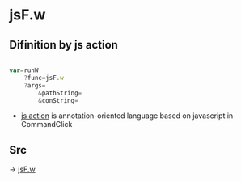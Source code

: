 # jsF.w

## Difinition by js action

```js.js

var=runW
	?func=jsF.w
	?args=
		&pathString=
		&conString=
```

- [js action](#) is annotation-oriented language based on javascript in CommandClick

## Src

-> [jsF.w](https://github.com/puutaro/CommandClick/blob/master/app/src/main/java/com/puutaro/commandclick/fragment_lib/terminal_fragment/js_interface/file/JsF.kt#L19)


